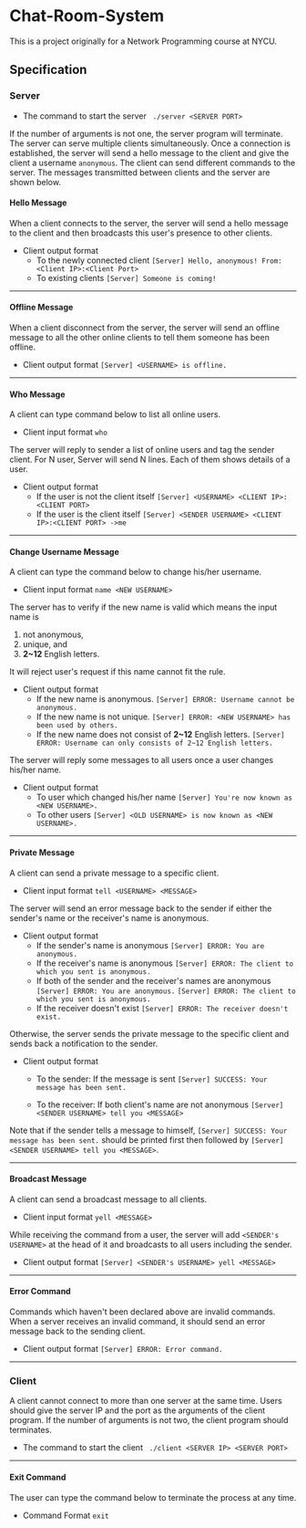 # Chat-Room-System

This is a project originally for a Network Programming course at NYCU.

## Specification
### Server
- The command to start the server
  ` ./server <SERVER PORT>`

If the number of arguments is not one, the server program will terminate.
The server can serve multiple clients simultaneously. Once a connection is established, the server will send a hello message to the client and give the client a username `anonymous`. The client can send different commands to the server. The messages transmitted between clients and the server are shown below.

#### Hello Message
When a client connects to the server, the server will send a hello message to the client and then broadcasts this user's presence to other clients.

- Client output format
    - To the newly connected client
        `[Server] Hello, anonymous! From: <Client IP>:<Client Port>`
    - To existing clients
        `[Server] Someone is coming!`

---

#### Offline Message
  When a client disconnect from the server, the server will send an offline message to all the other online clients to tell them someone has been offline.

- Client output format
`[Server] <USERNAME> is offline.`

---
#### Who Message
  A client can type command below to list all online users.

- Client input format
`who`

The server will reply to sender a list of online users and tag the sender client. For N user, Server will send N lines. Each of them shows details of a user. 

- Client output format
    - If the user is not the client itself
`[Server] <USERNAME> <CLIENT IP>:<CLIENT PORT>`
    - If the user is the client itself
`[Server] <SENDER USERNAME> <CLIENT IP>:<CLIENT PORT> ->me`

---
#### Change Username Message
A client can type the command below to change his/her username.

- Client input format
`name <NEW USERNAME>`

The server has to verify if the new name is valid which means the input name is 
  1. not anonymous, 
  2. unique, and 
  3. **2~12** English letters.
 
It will reject user's request if this name cannot fit the rule.

- Client output format
    - If the new name is anonymous.
    `[Server] ERROR: Username cannot be anonymous.`
    - If the new name is not unique.
    `[Server] ERROR: <NEW USERNAME> has been used by others.`
    - If the new name does not consist of **2~12** English letters.
    `[Server] ERROR: Username can only consists of 2~12 English letters.`
   
The server will reply some messages to all users once a user changes his/her name.

- Client output format
    - To user which changed his/her name
    `[Server] You're now known as <NEW USERNAME>.`
    - To other users
    `[Server] <OLD USERNAME> is now known as <NEW USERNAME>.`

---
#### Private Message
  A client can send a private message to a specific client.

- Client input format
`tell <USERNAME> <MESSAGE>`

The server will send an error message back to the sender if either the sender's name or the receiver's name is anonymous.

- Client output format
    - If the sender's name is anonymous
    `[Server] ERROR: You are anonymous.`
    - If the receiver's name is anonymous
    `[Server] ERROR: The client to which you sent is anonymous.`
    - If both of the sender and the receiver's names are anonymous
    `[Server] ERROR: You are anonymous.`
    `[Server] ERROR: The client to which you sent is anonymous.`
    - If the receiver doesn't exist
    `[Server] ERROR: The receiver doesn't exist.`

Otherwise, the server sends the private message to the specific client and sends back a notification to the sender.

- Client output format
    - To the sender: If the message is sent
    `[Server] SUCCESS: Your message has been sent.`
    
    - To the receiver: If both client's name are not anonymous
    `[Server] <SENDER USERNAME> tell you <MESSAGE>`
    
Note that if the sender tells a message to himself, `[Server] SUCCESS: Your message has been sent.` should be printed first then followed by `[Server] <SENDER USERNAME> tell you <MESSAGE>`.
   
---
#### Broadcast Message
A client can send a broadcast message to all clients.

- Client input format
`yell <MESSAGE>`
  
While receiving the command from a user, the server will add `<SENDER's USERNAME>` at the head of it and broadcasts to all users including the sender.

- Client output format
`[Server] <SENDER's USERNAME> yell <MESSAGE>`

---
#### Error Command
  Commands which haven't been declared above are invalid commands. When a server receives an invalid command, it should send an error message back to the sending client.

- Client output format
`[Server] ERROR: Error command.`
   
---

### Client

  A client cannot connect to more than one server at the same time.
  Users should give the server IP and the port as the arguments of the client program.
  If the number of arguments is not two, the client program should terminates.
- The command to start the client
  ` ./client <SERVER IP> <SERVER PORT>`

---
#### Exit Command
The user can type the command below to terminate the process at any time.
- Command Format
`exit`

